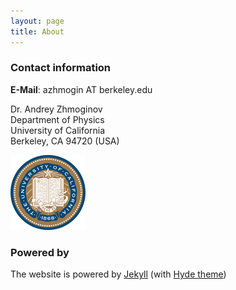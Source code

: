 ```yaml
---
layout: page
title: About
---
```


### Contact information

**E-Mail**: azhmogin AT berkeley.edu

Dr. Andrey Zhmoginov <br/>
Department of Physics <br/>
University of California <br/>
Berkeley, CA 94720 (USA)

![Logo](/public/ucberkeley.png)

### Powered by 

The website is powered by [Jekyll](http://jekyllrb.com/) (with [Hyde theme](http://andhyde.com/))

